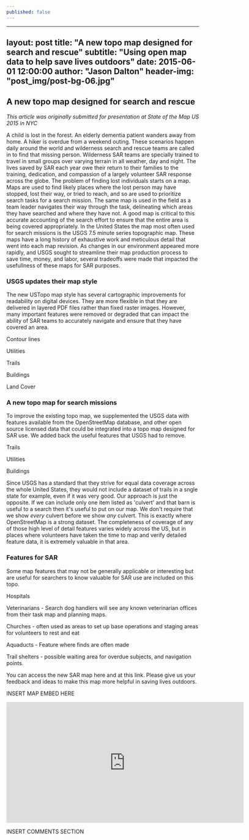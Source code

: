 ```yaml
---
published: false
---
```


---
layout:     post
title:      "A new topo map designed for search and rescue"
subtitle:   "Using open map data to help save lives outdoors"
date:       2015-06-01 12:00:00
author:     "Jason Dalton"
header-img: "post_img/post-bg-06.jpg"
---

## A new topo map designed for search and rescue 

_This article was originally submitted for presentation at State of the Map US 2015 in NYC_

A child is lost in the forest.  An elderly dementia patient wanders away from home.  A hiker is overdue from a weekend outing.  These scenarios happen daily around the world and wilderness search and rescue teams are called in to find that missing person.  Wilderness SAR teams are specially trained to travel in small groups over varying terrain in all weather, day and night. The lives saved by SAR each year owe their return to their families to the training, dedication, and compassion of a largely volunteer SAR response across the globe.   The problem of finding lost individuals starts on a map.  Maps are used to find likely places where the lost person may have stopped, lost their way, or tried to reach, and so are used to prioritize search tasks for a search mission.  The same map is used in the field as a team leader navigates their way through the task, delineating which areas they have searched and where they have not.  A good map is critical to this accurate accounting of the search effort to ensure that the entire area is being covered appropriately. In the United States the map most often used for search missions is the USGS 7.5 minute series topographic map.  These maps have a long history of exhaustive work and meticulous detail that went into each map revision.  As changes in our environment appeared more rapidly, and USGS sought to streamline their map production process to save time, money, and labor, several tradeoffs were made that impacted the usefullness of these maps for SAR purposes.  

### USGS updates their map style

The new USTopo map style has several cartographic improvements for readability on digital devices. They are more flexible in that they are delivered in layered PDF files rather than fixed raster images.  However, many important features were removed or degraded that can impact the ability of SAR teams to accurately navigate and ensure that they have covered an area.

Contour lines

Utilities

Trails

Buildings

Land Cover

### A new topo map for search missions
To improve the existing topo map, we supplemented the USGS data with features available from the OpenStreetMap database, and other open source licensed data that could be integrated into a topo map designed for SAR use.
We added back the useful features that USGS had to remove.  

Trails

Utilities

Buildings

Since USGS has a standard that they strive for equal data coverage across the whole United States, they would not include a dataset of trails in a sngle state for example, even if it was very good.   Our approach is just the opposite.  If we can include only one item listed as 'culvert' and that barn is useful to a search then it's useful to put on our map.  We don't require that we show _every_ culvert before we show _any_ culvert.   This is exactly where OpenStreetMap is a strong dataset.  The completeness of coverage of any of those high level of detail features varies widely across the US, but in places where volunteers have taken the time to map and verify detailed feature data, it is extremely valuable in that area.

### Features for SAR
Some map features that may not be generally applicable or interesting but are useful for searchers to know  valuable for SAR use are included on this topo.

Hospitals

Veterinarians - Search dog handlers will see any known veterinarian offices from their task map and planning maps. 

Churches - often used as areas to set up base operations and staging areas for volunteers to rest and eat

Aquaducts - Feature where finds are often made

Trail shelters - possible waiting area for overdue subjects, and navigation points.


You can access the new SAR map here and at this link.   Please give us your feedback and ideas to make this map more helpful in saving lives outdoors.

INSERT MAP EMBED HERE
<iframe width="620" height="315" src="http://azimuth1.kara.link/FIND/" frameborder="0" allowfullscreen></iframe>

INSERT COMMENTS SECTION
